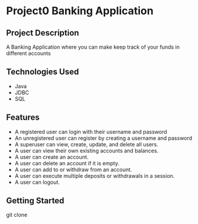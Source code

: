 # Project0 Banking Application

## Project Description
A Banking Application where you can make keep track of your funds in different accounts

## Technologies Used
* Java
* JDBC
* SQL

## Features
* A registered user can login with their username and password
* An unregistered user can register by creating a username and password 
* A superuser can view, create, update, and delete all users.
* A user can view their own existing accounts and balances. 
* A user can create an account.
* A user can delete an account if it is empty.
* A user can add to or withdraw from an account. 
* A user can execute multiple deposits or withdrawals in a session. 
* A user can logout. 

## Getting Started
git clone 
